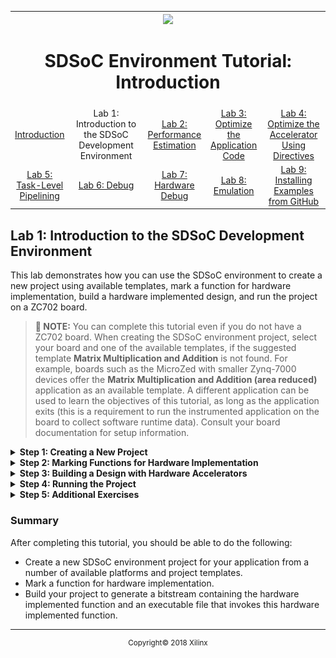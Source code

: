 <table style="width:100%">
  <tr>
    <th width="100%" colspan="6"><img src="https://www.xilinx.com/content/dam/xilinx/imgs/press/media-kits/corporate/xilinx-logo.png" width="30%"/><h1>SDSoC Environment Tutorial: Introduction</h1>
</th>
  </tr>
  <tr>
    <td align="center"><a href="README.md">Introduction</a></td>
    <td align="center">Lab 1: Introduction to the SDSoC Development Environment</td>
    <td align="center"><a href="lab-2-performance-estimation.md">Lab 2: Performance Estimation</a></td>
    <td align="center"><a href="lab-3-optimize-the-application-code.md">Lab 3: Optimize the Application Code</a></td>
    <td align="center"><a href="lab-4-optimize-the-accelerator-using-directives.md">Lab 4: Optimize the Accelerator Using Directives</a></td>
  </tr>
  <tr>
    <td align="center"><a href="lab-5-task-level-pipelining.md">Lab 5: Task-Level Pipelining</a></td>
    <td align="center"><a href="lab-6-debug.md">Lab 6: Debug</a></td>
    <td align="center"><a href="lab-7-hardware-debug.md">Lab 7: Hardware Debug</a></td>
    <td align="center"><a href="lab-8-emulation.md">Lab 8: Emulation</a></td>
    <td align="center"><a href="lab-9-installing-applications-from-github.md">Lab 9: Installing Examples from GitHub</a></td>
</table>

## Lab 1: Introduction to the SDSoC Development Environment  

This lab demonstrates how you can use the SDSoC environment to create a new project using available templates, mark a function for hardware implementation, build a hardware implemented design, and run the project on a ZC702 board.  

>**:pushpin: NOTE:**  You can complete this tutorial even if you do not have a ZC702 board. When creating the SDSoC environment project, select your board and one of the available templates, if the suggested template **Matrix Multiplication and Addition** is not found. For example, boards such as the MicroZed with smaller Zynq-7000 devices offer the **Matrix Multiplication and Addition (area reduced)** application as an available template. A different application can be used to learn the objectives of this tutorial, as long as the application exits (this is a requirement to run the instrumented application on the board to collect software runtime data). Consult your board documentation for setup information.


<details>
<summary><strong>Step 1: Creating a New Project</strong></summary>

  1. Launch the SDx IDE 2018.2 using the desktop icon or the Start menu.

  2. When you launch the SDx IDE, the Workspace Launcher dialog appears. Click **Browse** to enter a workspace folder used to store your projects (you can use workspace folders to organize your work), then click OK to dismiss the Workspace Launcher dialog.  

  3. The SDx IDE window opens with the Welcome tab visible when you create a new workspace. The tab includes links for Create SDx Project, Add Custom Platform, Import Project, Tutorials, and Web Resources. Clicking any of these links takes you to further options available under each link. For example, to access documentation and tutorials, clicking on Tutorials takes you to the Tutorials page which has links for SDSoC and SDAccel related documents. The Welcome tab can be dismissed by clicking the X icon or minimized if you do not wish to use it.  

  4. From the SDx IDE menu bar select **File > New > SDx Project**. The New SDx Project dialog box opens.  

     ![](./images/jsi1526588122430.png)  

  5. Application Project is selected by default. Click **Next**.  

  6. In the Create a New SDx Project page, specify the name of the project, `lab1`.  

  7. Click **Next**.  

  8. From the Platform page, select the zc702 platform.  

     ![](./images/vyn1526588378013.png)  

     >**:pushpin: NOTE:**  If a custom platform is being used that is not in the list of supported platforms, click **Add Custom Platform** to add the custom platform.  

  9. Click **Next**.  

  10. From the System configuration drop-down list for the selected platform, select **Linux**. Leave all other fields at their default values.  

      ![](./images/uyi1526588566181.png)  

  11. Click **Next**.  
      The Templates page appears, containing source code examples for the selected platform.  

  12. From the list of application templates, select **Matrix Multiplication and Addition** and click **Finish**.  

      ![](./images/vfp1517375349361.png)  

  13. The standard build configurations are **Debug** and **Release**, and you can create additional build configurations. To get the best runtime performance, switch to use the Release configuration using one of the three methods illustrated below. The Release build configuration uses a higher compiler optimization setting than the Debug build configuration. The SDx Project Settings window also allows you to select the active configuration or create a build configuration.  
      The Build icon provides a drop-down menu for selecting the build configuration and building the project. Clicking on the Build icon builds the project.  
      ![](./images/rdo1517376006997.png)  
      In the Project Explorer you can right-click on the project to select the build configuration.  
      ![](./images/mch1526589018767.png)  
      The SDx Project Settings window includes a Build Configurations drop-down, where you can select the active configuration or create a build configuration.
      ![](./images/nol1526589252028.png)  
      The SDx Project Settings window provides a summary of the project settings.  

      When you build an SDx application, you use a build configuration (a collection of tool settings, folders and files). Each build configuration has a different purpose. Debug builds the application with extra information in the ELF (compiled and linked program) that you need to run the debugger. The debug information in an ELF increases the size of the file and makes your application information visible. The Release configuration provides the same ELF file as the Debug configuration with the exception that it has no debug information. The Estimate Performance option can be selected in any build configuration and is used to run the SDSoC environment in a mode used to estimate the performance of the application (how fast it runs), which requires different settings and steps (see [Lab 2: Performance Estimation](lab-2-performance-estimation.md)).

</details>

<details>

<summary><strong>Step 2: Marking Functions for Hardware Implementation</strong></summary>

This application has two hardware functions. One hardware function, `mmult`, multiplies two matrices to produce a matrix product, and the second hardware function, `madd`, adds two matrices to produce a matrix sum. These hardware functions are combined to compute a matrix multiply-add function. Both functions `mmult` and `madd` are specified to be implemented in hardware.  

When the SDSoC environment creates the project from a template, it specifies the hardware functions for you. In cases where hardware functions have been removed or have not been specified, follow the steps below to add hardware functions.  

>**:pushpin: NOTE:**  For this lab, you do not need to mark functions for hardware - the template code for matrix multiplication and addition has already marked them. If you don't have the `madd` and `mmult` functions marked as HW Functions, you could do the following to mark them as HW Functions.

  1. The SDx Project Settings window provides a central location for setting project values. Click on the tab labeled lab1 (if the tab is not visible, double-click on the 1 file in the Project Explorer tab) and in the HW functions panel, click on the **Add HW Functions** ![](./images/vvd1517376007004.png) to invoke a dialog to specify hardware functions.  

  2. Ctrl-click (press the Ctrl key and left click) on the `mmult` and `madd` functions to select them in the "Matching elements" list. Click **OK**, and observe that both functions have been added to the hardware functions list.  

     ![](./images/pdl1526589550986.png)  

     Alternatively, you can expand `mmult.cpp` and `madd.cpp` in the Project Explorer, right-click on `mmult` and `madd` functions, and select **Toggle HW/SW** (when the function is already marked for hardware, you will see the function `mmult(float[], float[], float[]): void [H]` in the Project Explorer tab). When you have a source file open in the editor, you can also select hardware functions in the Outline window.  

     ![](./images/kkz1526589743219.png)  

</details>

<details>

<summary><strong>Step 3: Building a Design with Hardware Accelerators</strong></summary>  

  To build a project and generate an executable, bitstream, and SD Card boot png:  

  1. Right-click **lab1** in the Project Explorer and select Build Project from the context menu that appears.   

     The SDSoC system compiler standard output (stdout) is directed to the Console tab. The functions selected for hardware are compiled using Vivado® HLS into IP blocks and integrated into a generated Vivado tools hardware system based on the selected base platform. The system compiler then invokes Vivado synthesis, place and route tools to build a bitstream, and invokes the ARM GNU compiler and linker to generate an application ELF executable file.   

  2. In the Assistant window, below the Project Explorer tab, double-click to open the Data Motion Network Report.  
     This report shows the connections created by the SDx system compiler and the types of data transfers for each function implemented in hardware. For details, see [Lab 3: Optimize the Application Code](lab-3-optimize-the-application-code.md).  
     ![](./images/fiv1526666379843.png)  

  3. Open the `lab1/Release/_sds/swstubs/mmult.cpp` file, to see how the SDx system compiler replaced the original `mmult` function with one named `_p0_mmult_1_noasync` that performs transfers to and from the FPGA using `cf_send_i` and `cf_wait` functions. The SDx system compiler also replaces calls to `mmult` with `_p0_mmult_1_noasync` in `lab1/Release/_sds/swstubs/main.cpp`. The SDx system compiler uses these rewritten source files to build the ELF that accesses the hardware functions.   

  </details>

  <details>
  <summary><strong>Step 4: Running the Project</strong></summary>

  To run your project on a ZC702 board:  

  1. From Project Explorer, select the `lab1/Release` directory and copy all files inside the `sd_card` directory to the root of an SD card.  

  2. Insert the SD card into the ZC702 and power on the board.  

  3. Connect to the board from a serial terminal in the SDx Terminal tab (or connect via Putty/Teraterm with Baud Rate: 115200, Data bits: 8, Stop bits: 1, Parity: None and Flow Control: None). Click the ![](./images/uec1517375349409.png) icon to open the settings.   

     ![](./images/ngv1517375349363.png)  

  4. Keep the default settings in the Connect to serial port window and click **OK**.  

  5. After the board boots up, you can execute the application at the Linux prompt. Type `/mnt/lab1.elf`.  

     ![](./images/mst1517375349397.png)  

  >**:pushpin: NOTE:**  The speedup is 8 times faster, when the function is accelerated in hardware. The application running on the processor takes about 184K cycles while the application running on both the processor and the FPGA takes about 22K cycles.  

  </details>

<details>
<summary><strong>Step 5: Additional Exercises</strong></summary>

* Examine the contents of the `Release/_sds` folder. Notice the reports folder. This folder contains multiple log files and report (.rpt) files with detailed logs and reports from all the tools invoked by the build.  
* If you are familiar with Vivado&reg; IP integrator, in the Project Explorer, double-click on `Release/_sds/p0/vivado/prj/prj.xpr`. This is the hardware design generated from the application source code. Open the block diagram and inspect the generated IP blocks.

</details>

### Summary  
After completing this tutorial, you should be able to do the following:

  * Create a new SDSoC environment project for your application from a number of available platforms and project templates.  
  * Mark a function for hardware implementation.  
  * Build your project to generate a bitstream containing the hardware implemented function and an executable file that invokes this hardware implemented function.  


<hr/>
<p align="center"><sup>Copyright&copy; 2018 Xilinx</sup></p>

